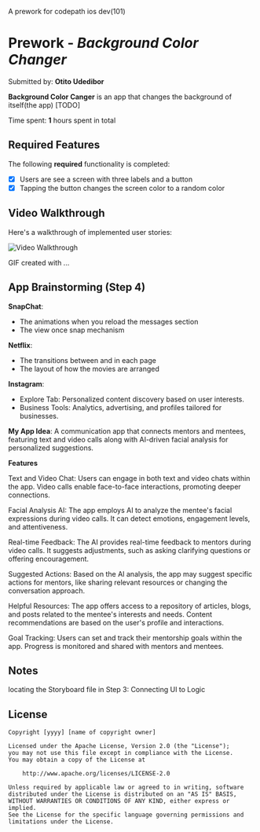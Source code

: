 A prework for codepath ios dev(101)
# Prework - *Background Color Changer*

Submitted by: **Otito Udedibor**

**Background Color Canger** is an app that changes the background of itself(the app) [TODO] 

Time spent: **1** hours spent in total

## Required Features

The following **required** functionality is completed:

- [x] Users are see a screen with three labels and a button
- [x] Tapping the button changes the screen color to a random color
 
## Video Walkthrough

Here's a walkthrough of implemented user stories:

<img src='[http://i.imgur.com/link/to/your/gif/file.gif](https://imgur.com/a/1e3XOWf)' title='Video Walkthrough' width='' alt='Video Walkthrough' />

<blockquote class="imgur-embed-pub" lang="en" data-id="a/BdUQWvR" data-context="false" ><a href="//imgur.com/a/BdUQWvR"></a></blockquote><script async src="//s.imgur.com/min/embed.js" charset="utf-8"></script>

<!-- Replace this with whatever GIF tool you used! -->
GIF created with ...  
<!-- Recommended tools:
[Kap](https://getkap.co/) for macOS
[ScreenToGif](https://www.screentogif.com/) for Windows
[peek](https://github.com/phw/peek) for Linux. -->

## App Brainstorming (Step 4)
**SnapChat**:

- The animations when you reload the messages section
- The view once snap mechanism
  
**Netflix**:
- The transitions between and in each page
- The layout of how the movies are arranged
  
**Instagram**:

- Explore Tab: Personalized content discovery based on user interests.
- Business Tools: Analytics, advertising, and profiles tailored for businesses.

**My App Idea**: 
A communication app that connects mentors and mentees, featuring text and video calls along with AI-driven facial analysis for personalized suggestions.

**Features**

Text and Video Chat:
Users can engage in both text and video chats within the app.
Video calls enable face-to-face interactions, promoting deeper connections.

Facial Analysis AI:
The app employs AI to analyze the mentee's facial expressions during video calls.
It can detect emotions, engagement levels, and attentiveness.

Real-time Feedback:
The AI provides real-time feedback to mentors during video calls.
It suggests adjustments, such as asking clarifying questions or offering encouragement.

Suggested Actions:
Based on the AI analysis, the app may suggest specific actions for mentors, like sharing relevant resources or changing the conversation approach.

Helpful Resources:
The app offers access to a repository of articles, blogs, and posts related to the mentee's interests and needs.
Content recommendations are based on the user's profile and interactions.

Goal Tracking:
Users can set and track their mentorship goals within the app.
Progress is monitored and shared with mentors and mentees.

## Notes
locating the Storyboard file in Step 3: Connecting UI to Logic 

## License

    Copyright [yyyy] [name of copyright owner]

    Licensed under the Apache License, Version 2.0 (the "License");
    you may not use this file except in compliance with the License.
    You may obtain a copy of the License at

        http://www.apache.org/licenses/LICENSE-2.0

    Unless required by applicable law or agreed to in writing, software
    distributed under the License is distributed on an "AS IS" BASIS,
    WITHOUT WARRANTIES OR CONDITIONS OF ANY KIND, either express or implied.
    See the License for the specific language governing permissions and
    limitations under the License.
